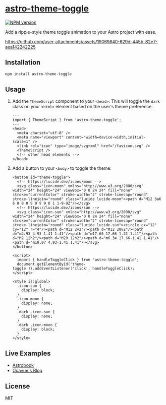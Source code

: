 # [astro-theme-toggle](https://astro-theme-toggle.pages.dev)

[![NPM version](https://img.shields.io/npm/v/astro-theme-toggle?color=a1b858&label=)](https://www.npmjs.com/package/astro-theme-toggle)

Add a ripple-style theme toggle animation to your Astro project with ease.

https://github.com/user-attachments/assets/19069840-629d-445b-82e7-aea142242225

## Installation

```bash
npm install astro-theme-toggle
```

## Usage

1. Add the `ThemeScript` component to your `<head>`. This will toggle the `dark`
   class on your `<html>` element based on the user's theme preference.

   ```astro
   ---
   import { ThemeScript } from 'astro-theme-toggle';
   ---
   <head>
     <meta charset="utf-8" />
     <meta name="viewport" content="width=device-width,initial-scale=1" />
     <link rel="icon" type="image/svg+xml" href="/favicon.svg" />
     <ThemeScript />
     <!-- other head elements -->
   </head>
   ```

2. Add a button to your `<body>` to toggle the theme:

   ```astro
   <button id="theme-toggle">
     <!-- https://lucide.dev/icons/moon -->
     <svg class="icon-moon" xmlns="http://www.w3.org/2000/svg" width="24" height="24" viewBox="0 0 24 24" fill="none" stroke="currentColor" stroke-width="2" stroke-linecap="round" stroke-linejoin="round" class="lucide lucide-moon"><path d="M12 3a6 6 0 0 0 9 9 9 9 0 1 1-9-9Z"/></svg>
     <!-- https://lucide.dev/icons/sun -->
     <svg class="icon-sun" xmlns="http://www.w3.org/2000/svg" width="24" height="24" viewBox="0 0 24 24" fill="none" stroke="currentColor" stroke-width="2" stroke-linecap="round" stroke-linejoin="round" class="lucide lucide-sun"><circle cx="12" cy="12" r="4"/><path d="M12 2v2"/><path d="M12 20v2"/><path d="m4.93 4.93 1.41 1.41"/><path d="m17.66 17.66 1.41 1.41"/><path d="M2 12h2"/><path d="M20 12h2"/><path d="m6.34 17.66-1.41 1.41"/><path d="m19.07 4.93-1.41 1.41"/></svg>
   </button>

   <script>
     import { handleToggleClick } from 'astro-theme-toggle';
     document.getElementById('theme-toggle')?.addEventListener('click', handleToggleClick);
   </script>

   <style is:global>
     .icon-sun {
       display: block;
     }
     .icon-moon {
       display: none;
     }
     .dark .icon-sun {
       display: none;
     }
     .dark .icon-moon {
       display: block;
     }
   </style>
   ```

## Live Examples

- [Astrobook](https://astrobook.pages.dev/)
- [Ocavue's Blog](https://ocavue.com)

## License

MIT

